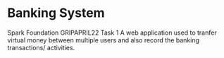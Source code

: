 # Banking System
Spark Foundation 
GRIPAPRIL22
Task 1
A web application used to tranfer virtual money between multiple users and also record the banking transactions/ activities.
